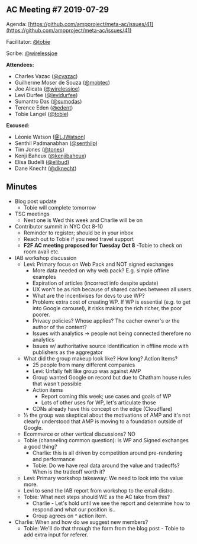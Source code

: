 ## AC Meeting #7 2019-07-29

Agenda: [https://github.com/ampproject/meta-ac/issues/41](https://github.com/ampproject/meta-ac/issues/41)

Facilitator: [@tobie][tobie]

Scribe: [@wirelessjoe][wirelessjoe]

**Attendees:**

- Charles Vazac ([@cvazac][cvazac])
- Guilherme Moser de Souza ([@mobtec][mobtec])
- Joe Alicata ([@wirelessjoe][wirelessjoe])
- Levi Durfee ([@levidurfee][levidurfee])
- Sumantro Das ([@sumodas][sumodas])
- Terence Eden ([@edent][edent])
- Tobie Langel ([@tobie][tobie])

**Excused:**

- Léonie Watson ([@LJWatson][LJWatson])
- Senthil Padmanabhan ([@senthilp][senthilp])
- Tim Jones ([@tones][tones])
- Kenji Baheux ([@kenjibaheux][kenjibaheux])
- Elisa Budelli ([@elibud][elibud])
- Dane Knecht ([@dknecht][dknecht])

## Minutes

- Blog post update
  - Tobie will complete tomorrow
- TSC meetings
  - Next one is Wed this week and Charlie will be on
- Contributor summit in NYC Oct 8-10
  - Reminder to register; should be in your inbox
  - Reach out to Tobie if you need travel support
  - **F2F AC meeting proposed for Tuesday Oct 8**
    -Tobie to check on room avail etc.
- IAB workshop discussion
  - Levi: Primary focus on Web Pack and NOT signed exchanges
    - More data needed on why web pack? E.g. simple offline examples
    - Expiration of articles (incorrect info despite update)
    - UX won't be as rich because of shared caches between all users
    - What are the incentivises for devs to use WP?
    - Problem: extra cost of creating WP. If WP is essential (e.g. to get into Google carousel), it risks making the rich richer, the poor poorer.
    - Privacy policies? Whose applies? The cacher owner's or the author of the content?
    - Issues with analytics -> people not being connected therefore no analytics
    - Issues w/ authoritative source identification in offline mode with publishers as the aggregator
  - What did the group makeup look like? How long? Action Items?
    - 25 people from many different companies
    - Levi: Unfaily felt like group was against AMP
    - Group wanted Google on record but due to Chatham house rules that wasn't possible
    - Action items
      - Report coming this week; use cases and goals of WP
      - Lots of other uses for WP, let's articulate those
    - CDNs already have this concept on the edge (Cloudflare)
  - ½ the group was skeptical about the motivations of AMP and it's not clearly understood that AMP is moving to a foundation outside of Google.
  - Ecommerce or other vertical discussions? NO
  - Tobie (channeling common question): Is WP and Signed exchanges a good thing?
    - Charlie: this is all driven by competition around pre-rendering and performance
    - Tobie: Do we have real data around the value and tradeoffs? When is the tradeoff worth it?
  - Levi: Primary workshop takeaway: We need to look into the value more.
  - Levi to send the IAB report from workshop to the email distro.
  - Tobie: What next steps should WE as the AC take from this?
    - Charlie - Let's hold until we see the report and determine how to respond and what our position is..
    - Group agrees on ^ action item.
- Charlie: When and how do we suggest new members?
  - Tobie: We'll do that through the form from the blog post - Tobie to add extra input for referer.

[tobie]: https://github.com/tobie
[wirelessjoe]: https://github.com/wirelessjoe
[cvazac]: https://github.com/cvazac
[mobtec]: https://github.com/mobtec
[levidurfee]: https://github.com/levidurfee
[sumodas]: https://github.com/sumodas
[edent]: https://github.com/edent
[LJWatson]: https://github.com/LJWatson
[senthilp]: https://github.com/senthilp
[tones]: https://github.com/tones
[kenjibaheux]: https://github.com/kenjibaheux
[elibud]: https://github.com/elibud
[dknecht]: https://github.com/dknecht

